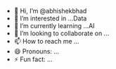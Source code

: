 - 👋 Hi, I’m @abhishekbhad
- 👀 I’m interested in ...Data
- 🌱 I’m currently learning ...AI
- 💞️ I’m looking to collaborate on ...
- 📫 How to reach me ...
- 😄 Pronouns: ...
- ⚡ Fun fact: ...

<!---
abhishekbhad/abhishekbhad is a ✨ special ✨ repository because its `README.md` (this file) appears on your GitHub profile.
You can click the Preview link to take a look at your changes.
--->
